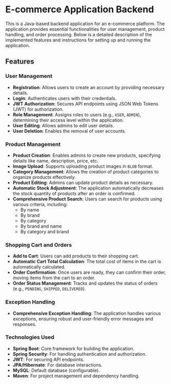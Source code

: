 # E-commerce Application Backend

This is a Java-based backend application for an e-commerce platform. The application provides essential functionalities for user management, product handling, and order processing. Below is a detailed description of the implemented features and instructions for setting up and running the application.

## Features

### User Management
- **Registration**: Allows users to create an account by providing necessary details. 
- **Login**: Authenticates users with their credentials.
- **JWT Authorization**: Secures API endpoints using JSON Web Tokens (JWT) for authorization.
- **Role Management**: Assigns roles to users (e.g., `USER`, `ADMIN`), determining their access level within the application.
- **User Editing**: Allows admins to edit user details.
- **User Deletion**: Enables the removal of user accounts.

### Product Management
- **Product Creation**: Enables admins to create new products, specifying details like name, description, price, etc.
- **Image Upload**: Supports uploading product images in `BLOB` format.
- **Category Management**: Allows the creation of product categories to organize products effectively.
- **Product Editing**: Admins can update product details as necessary.
- **Automatic Stock Adjustment**: The application automatically decreases the stock quantity of products after an order is confirmed.
- **Comprehensive Product Search**: Users can search for products using various criteria, including:
  - By name
  - By brand
  - By category
  - By brand and name
  - By category and brand

### Shopping Cart and Orders
- **Add to Cart**: Users can add products to their shopping cart.
- **Automatic Cart Total Calculation**: The total cost of items in the cart is automatically calculated.
- **Order Confirmation**: Once users are ready, they can confirm their order, moving items from the cart to an order.
- **Order Status Management**: Tracks and updates the status of orders (e.g., `PENDING`, `SHIPPED`, `DELIVERED`).

### Exception Handling
- **Comprehensive Exception Handling**: The application handles various exceptions, ensuring robust and user-friendly error messages and responses.

### Technologies Used

- **Spring Boot**: Core framework for building the application.
- **Spring Security**: For handling authentication and authorization.
- **JWT**: For securing API endpoints.
- **JPA/Hibernate**: For database interactions.
- **MySQL**: Default database (configurable).
- **Maven**: For project management and dependency handling.
